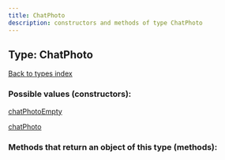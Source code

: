 ```yaml
---
title: ChatPhoto
description: constructors and methods of type ChatPhoto
---
```

## Type: ChatPhoto  
[Back to types index](index.md)



### Possible values (constructors):

[chatPhotoEmpty](../constructors/chatPhotoEmpty.md)  

[chatPhoto](../constructors/chatPhoto.md)  



### Methods that return an object of this type (methods):



